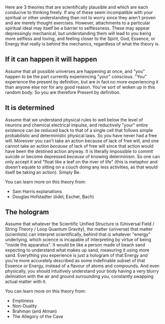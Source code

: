 
Here are 3 theories that are scientifically plausible and which are each conducive to thinking freely. If any of these seem incompatible with your spiritual or other understanding than not to worry since they aren't proven and are merely thought exercises. However, attachments to a particular spiritual ideal may itself be a barrier to selflessness. These may appear depressingly mechanical, but understanding them will lead to you being more selfless and loving, and feeling closer to the Spirit, God, Essence, or Energy that really is behind the mechanics, regardless of what the theory is.

## If it can happen it will happen ##

Assume that all possible universes are happening at once, and "you" happen to be the part currently experiencing "your" conscious. "You" experience the present by definition, but are in fact no more experiencing it than anyone else nor for any good reason. You've sort of woken up in this random body. So you are therefore Present by definition.

## It is determined ##

Assume that we understand physical rules to well below the level of neurons and chemical electrical impulse, and reductively "your" entire existence can be reduced back to that of a single cell that follows simple probabilistic and deterministic physical laws. So you have never had a free will. Moreover you can't take an action because of lack of free will, and one cannot take an action *because* of lack of free will since that action would have been the destined action anyway. It is literally impossible to commit suicide or become depressed _because_ of knowing determinism. So one can only accept it and "float like a leaf on the river of life" (this is metaphor and doesn't equate to sitting on a couch doing any less activities, as that would itself be taking an action). Simply Be.

You can learn more on this theory from:

* Sam Harris explanations
* Douglas Hofstadter (ödel, Escher, Bach)

## The hologram ##

Assume that whatever the Scientific Unified Structure is (Universal Field / String Theory / Loop Quantum Gravity), the matter (universe) that matter (scientists) can interpret scientifically, behind that is whatever "energy" underlying, which science is incapable of interpreting by virtue of being "inside the apparatus". It would be like a person made of beach sand expecting to understand what makes up sand, measuring it using more sand. Everything you experience is just a hologram of that Energy and you're more accurately described as some indefinable subset of that Essence or Energy, instead of a flavour of atoms and compounds. And even physically, you should intuitively understand your body having a very blurry deliniation with the air and ground surrounding you, constantly swapping actual matter with it.

You can learn more on this theory from:

* Emptiness
* Non-Duality
* Brahman (and Atman)
* The Allegory of the Cave
